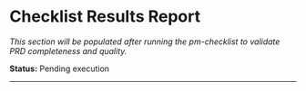 # Checklist Results Report

_This section will be populated after running the pm-checklist to validate PRD completeness and quality._

**Status:** Pending execution

---
